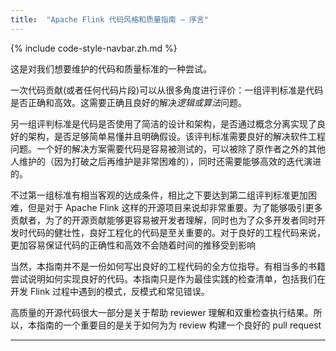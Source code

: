 ```yaml
---
title:  "Apache Flink 代码风格和质量指南 — 序言"
---
```


{% include code-style-navbar.zh.md %}

这是对我们想要维护的代码和质量标准的一种尝试。

一次代码贡献(或者任何代码片段)可以从很多角度进行评价：一组评判标准是代码是否正确和高效。这需要正确且良好的解决*逻辑或算法*问题。

另一组评判标准是代码是否使用了简洁的设计和架构，是否通过概念分离实现了良好的架构，是否足够简单易懂并且明确假设。该评判标准需要良好的解决软件工程问题。一个好的解决方案需要代码是容易被测试的，可以被除了原作者之外的其他人维护的（因为打破之后再维护是非常困难的），同时还需要能够高效的迭代演进的。

不过第一组标准有相当客观的达成条件，相比之下要达到第二组评判标准更加困难，但是对于 Apache Flink 这样的开源项目来说却非常重要。为了能够吸引更多贡献者，为了的开源贡献能够更容易被开发者理解，同时也为了众多开发者同时开发时代码的健壮性，良好工程化的代码是至关重要的。对于良好的工程代码来说，更加容易保证代码的正确性和高效不会随着时间的推移受到影响

当然，本指南并不是一份如何写出良好的工程代码的全方位指导。有相当多的书籍尝试说明如何实现良好的代码。本指南只是作为最佳实践的检查清单，包括我们在开发 Flink 过程中遇到的模式，反模式和常见错误。

高质量的开源代码很大一部分是关于帮助 reviewer 理解和双重检查执行结果。所以，本指南的一个重要目的是关于如何为为 review  构建一个良好的 pull request


<hr>

[^1]:
    在早期，我们（flink 社区）确实没有花费足够的注意力在代码风格和质量上，导致Flink的部分组件难以迭代以及对贡献者不友好。


